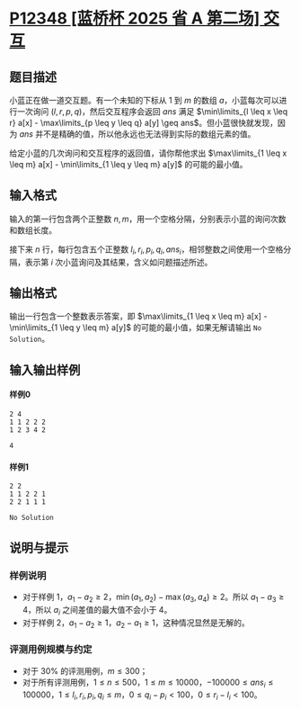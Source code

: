 # [P12348 [蓝桥杯 2025 省 A 第二场] 交互](https://www.luogu.com.cn/problem/P12348)
## 题目描述
小蓝正在做一道交互题。有一个未知的下标从 $1$ 到 $m$ 的数组 $a$，小蓝每次可以进行一次询问 $(l, r, p, q)$，然后交互程序会返回 $ans$ 满足 $\min\limits_{l \leq x \leq r} a[x] - \max\limits_{p \leq y \leq q} a[y] \geq ans$。但小蓝很快就发现，因为 $ans$ 并不是精确的值，所以他永远也无法得到实际的数组元素的值。

给定小蓝的几次询问和交互程序的返回值，请你帮他求出 $\max\limits_{1 \leq x \leq m} a[x] - \min\limits_{1 \leq y \leq m} a[y]$ 的可能的最小值。
## 输入格式
输入的第一行包含两个正整数 $n, m$，用一个空格分隔，分别表示小蓝的询问次数和数组长度。

接下来 $n$ 行，每行包含五个正整数 $l_i, r_i, p_i, q_i, ans_i$，相邻整数之间使用一个空格分隔，表示第 $i$ 次小蓝询问及其结果，含义如问题描述所述。
## 输出格式
输出一行包含一个整数表示答案，即 $\max\limits_{1 \leq x \leq m} a[x] - \min\limits_{1 \leq y \leq m} a[y]$ 的可能的最小值，如果无解请输出 `No Solution`。
## 输入输出样例
#### 样例0
```plain
2 4
1 1 2 2 2
1 2 3 4 2

```
```plain
4
```
#### 样例1
```plain
2 2
1 1 2 2 1
2 2 1 1 1
```
```plain
No Solution
```
## 说明与提示
### 样例说明

- 对于样例 $1$，$a_1 - a_2 \geq 2$，$\min(a_1, a_2) - \max(a_3, a_4) \geq 2$。所以 $a_1 - a_3 \geq 4$，所以 $a_i$ 之间差值的最大值不会小于 $4$。
- 对于样例 $2$，$a_1 - a_2 \geq 1$，$a_2 - a_1 \geq 1$，这种情况显然是无解的。

### 评测用例规模与约定

- 对于 $30\%$ 的评测用例，$m \leq 300$；
- 对于所有评测用例，$1 \leq n \leq 500$，$1 \leq m \leq 10000$，$-100000 \leq ans_i \leq 100000$，$1 \leq l_i, r_i, p_i, q_i \leq m$，$0 \leq q_i - p_i < 100$，$0 \leq r_i - l_i < 100$。